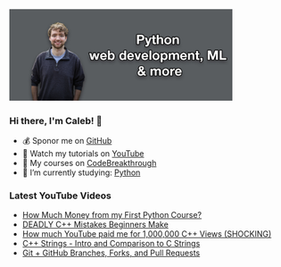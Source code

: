 <img src="github-cover-photo-my-face.jpg" width="400px" />

### Hi there, I'm Caleb! 🍛

- 💰 Sponor me on [GitHub](https://github.com/sponsors/CalebCurry)
- 🎥 Watch my tutorials on [YouTube](https://www.youtube.com/calebthevideomaker2)
- 📗 My courses on [CodeBreakthrough](https://www.codebreakthrough.com)
- 🤔 I’m currently studying: [Python](https://www.youtube.com/watch?v=s3IvdkCq2_c&t=4254s)

### Latest YouTube Videos
<!-- YOUTUBE:START -->
- [How Much Money from my First Python Course?](https://www.youtube.com/watch?v=BlzAPxO3HiM)
- [DEADLY C++ Mistakes Beginners Make](https://www.youtube.com/watch?v=0G1NcVrvmqc)
- [How much YouTube paid me for 1,000,000 C++ Views (SHOCKING)](https://www.youtube.com/watch?v=AqIIv75TRCk)
- [C++ Strings - Intro and Comparison to C Strings](https://www.youtube.com/watch?v=qUcHK3zVp1I)
- [Git + GitHub Branches, Forks, and Pull Requests](https://www.youtube.com/watch?v=oa1wXWeH1IQ)
<!-- YOUTUBE:END -->

